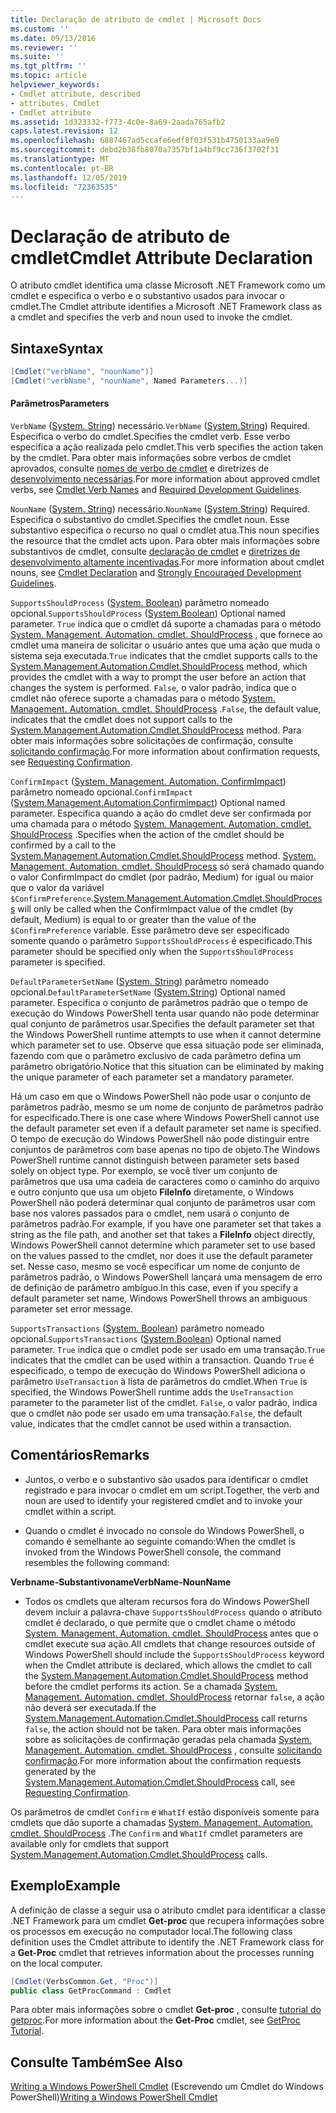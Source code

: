 ```yaml
---
title: Declaração de atributo de cmdlet | Microsoft Docs
ms.custom: ''
ms.date: 09/13/2016
ms.reviewer: ''
ms.suite: ''
ms.tgt_pltfrm: ''
ms.topic: article
helpviewer_keywords:
- Cmdlet attribute, described
- attributes, Cmdlet
- Cmdlet attribute
ms.assetid: 1d323332-f773-4c0e-8a69-2aada765afb2
caps.latest.revision: 12
ms.openlocfilehash: 6887467ad5ccafe6edf8f03f531b4750133aa9e9
ms.sourcegitcommit: debd2b38fb8070a7357bf1a4bf9cc736f3702f31
ms.translationtype: MT
ms.contentlocale: pt-BR
ms.lasthandoff: 12/05/2019
ms.locfileid: "72363535"
---
```

# <a name="cmdlet-attribute-declaration"></a><span data-ttu-id="471e7-102">Declaração de atributo de cmdlet</span><span class="sxs-lookup"><span data-stu-id="471e7-102">Cmdlet Attribute Declaration</span></span>

<span data-ttu-id="471e7-103">O atributo cmdlet identifica uma classe Microsoft .NET Framework como um cmdlet e especifica o verbo e o substantivo usados para invocar o cmdlet.</span><span class="sxs-lookup"><span data-stu-id="471e7-103">The Cmdlet attribute identifies a Microsoft .NET Framework class as a cmdlet and specifies the verb and noun used to invoke the cmdlet.</span></span>

## <a name="syntax"></a><span data-ttu-id="471e7-104">Sintaxe</span><span class="sxs-lookup"><span data-stu-id="471e7-104">Syntax</span></span>

```csharp
[Cmdlet("verbName", "nounName")]
[Cmdlet("verbName", "nounName", Named Parameters...)]
```

#### <a name="parameters"></a><span data-ttu-id="471e7-105">Parâmetros</span><span class="sxs-lookup"><span data-stu-id="471e7-105">Parameters</span></span>

<span data-ttu-id="471e7-106">`VerbName` ([System. String](/dotnet/api/System.String)) necessário.</span><span class="sxs-lookup"><span data-stu-id="471e7-106">`VerbName` ([System.String](/dotnet/api/System.String)) Required.</span></span> <span data-ttu-id="471e7-107">Especifica o verbo do cmdlet.</span><span class="sxs-lookup"><span data-stu-id="471e7-107">Specifies the cmdlet verb.</span></span> <span data-ttu-id="471e7-108">Esse verbo especifica a ação realizada pelo cmdlet.</span><span class="sxs-lookup"><span data-stu-id="471e7-108">This verb specifies the action taken by the cmdlet.</span></span> <span data-ttu-id="471e7-109">Para obter mais informações sobre verbos de cmdlet aprovados, consulte [nomes de verbo de cmdlet](./approved-verbs-for-windows-powershell-commands.md) e diretrizes de [desenvolvimento necessárias](./required-development-guidelines.md).</span><span class="sxs-lookup"><span data-stu-id="471e7-109">For more information about approved cmdlet verbs, see [Cmdlet Verb Names](./approved-verbs-for-windows-powershell-commands.md) and [Required Development Guidelines](./required-development-guidelines.md).</span></span>

<span data-ttu-id="471e7-110">`NounName` ([System. String](/dotnet/api/System.String)) necessário.</span><span class="sxs-lookup"><span data-stu-id="471e7-110">`NounName` ([System.String](/dotnet/api/System.String)) Required.</span></span> <span data-ttu-id="471e7-111">Especifica o substantivo do cmdlet.</span><span class="sxs-lookup"><span data-stu-id="471e7-111">Specifies the cmdlet noun.</span></span> <span data-ttu-id="471e7-112">Esse substantivo especifica o recurso no qual o cmdlet atua.</span><span class="sxs-lookup"><span data-stu-id="471e7-112">This noun specifies the resource that the cmdlet acts upon.</span></span> <span data-ttu-id="471e7-113">Para obter mais informações sobre substantivos de cmdlet, consulte [declaração de cmdlet](./cmdlet-class-declaration.md) e [diretrizes de desenvolvimento altamente incentivadas](./strongly-encouraged-development-guidelines.md).</span><span class="sxs-lookup"><span data-stu-id="471e7-113">For more information about cmdlet nouns, see [Cmdlet Declaration](./cmdlet-class-declaration.md) and [Strongly Encouraged Development Guidelines](./strongly-encouraged-development-guidelines.md).</span></span>

<span data-ttu-id="471e7-114">`SupportsShouldProcess` ([System. Boolean](/dotnet/api/System.Boolean)) parâmetro nomeado opcional.</span><span class="sxs-lookup"><span data-stu-id="471e7-114">`SupportsShouldProcess` ([System.Boolean](/dotnet/api/System.Boolean)) Optional named parameter.</span></span> <span data-ttu-id="471e7-115">`True` indica que o cmdlet dá suporte a chamadas para o método [System. Management. Automation. cmdlet. ShouldProcess](/dotnet/api/System.Management.Automation.Cmdlet.ShouldProcess) , que fornece ao cmdlet uma maneira de solicitar o usuário antes que uma ação que muda o sistema seja executada.</span><span class="sxs-lookup"><span data-stu-id="471e7-115">`True` indicates that the cmdlet supports calls to the [System.Management.Automation.Cmdlet.ShouldProcess](/dotnet/api/System.Management.Automation.Cmdlet.ShouldProcess) method, which provides the cmdlet with a way to prompt the user before an action that changes the system is performed.</span></span> <span data-ttu-id="471e7-116">`False`, o valor padrão, indica que o cmdlet não oferece suporte a chamadas para o método [System. Management. Automation. cmdlet. ShouldProcess](/dotnet/api/System.Management.Automation.Cmdlet.ShouldProcess) .</span><span class="sxs-lookup"><span data-stu-id="471e7-116">`False`, the default value, indicates that the cmdlet does not support calls to the [System.Management.Automation.Cmdlet.ShouldProcess](/dotnet/api/System.Management.Automation.Cmdlet.ShouldProcess) method.</span></span> <span data-ttu-id="471e7-117">Para obter mais informações sobre solicitações de confirmação, consulte [solicitando confirmação](./requesting-confirmation-from-cmdlets.md).</span><span class="sxs-lookup"><span data-stu-id="471e7-117">For more information about confirmation requests, see [Requesting Confirmation](./requesting-confirmation-from-cmdlets.md).</span></span>

<span data-ttu-id="471e7-118">`ConfirmImpact` ([System. Management. Automation. ConfirmImpact](/dotnet/api/System.Management.Automation.ConfirmImpact)) parâmetro nomeado opcional.</span><span class="sxs-lookup"><span data-stu-id="471e7-118">`ConfirmImpact` ([System.Management.Automation.Confirmimpact](/dotnet/api/System.Management.Automation.ConfirmImpact)) Optional named parameter.</span></span> <span data-ttu-id="471e7-119">Especifica quando a ação do cmdlet deve ser confirmada por uma chamada para o método [System. Management. Automation. cmdlet. ShouldProcess](/dotnet/api/System.Management.Automation.Cmdlet.ShouldProcess) .</span><span class="sxs-lookup"><span data-stu-id="471e7-119">Specifies when the action of the cmdlet should be confirmed by a call to the [System.Management.Automation.Cmdlet.ShouldProcess](/dotnet/api/System.Management.Automation.Cmdlet.ShouldProcess) method.</span></span> <span data-ttu-id="471e7-120">[System. Management. Automation. cmdlet. ShouldProcess](/dotnet/api/System.Management.Automation.Cmdlet.ShouldProcess) só será chamado quando o valor ConfirmImpact do cmdlet (por padrão, Medium) for igual ou maior que o valor da variável `$ConfirmPreference`.</span><span class="sxs-lookup"><span data-stu-id="471e7-120">[System.Management.Automation.Cmdlet.ShouldProcess](/dotnet/api/System.Management.Automation.Cmdlet.ShouldProcess) will only be called when the ConfirmImpact value of the cmdlet (by default, Medium) is equal to or greater than the value of the `$ConfirmPreference` variable.</span></span> <span data-ttu-id="471e7-121">Esse parâmetro deve ser especificado somente quando o parâmetro `SupportsShouldProcess` é especificado.</span><span class="sxs-lookup"><span data-stu-id="471e7-121">This parameter should be specified only when the `SupportsShouldProcess` parameter is specified.</span></span>

<span data-ttu-id="471e7-122">`DefaultParameterSetName` ([System. String](/dotnet/api/System.String)) parâmetro nomeado opcional.</span><span class="sxs-lookup"><span data-stu-id="471e7-122">`DefaultParameterSetName` ([System.String](/dotnet/api/System.String)) Optional named parameter.</span></span> <span data-ttu-id="471e7-123">Especifica o conjunto de parâmetros padrão que o tempo de execução do Windows PowerShell tenta usar quando não pode determinar qual conjunto de parâmetros usar.</span><span class="sxs-lookup"><span data-stu-id="471e7-123">Specifies the default parameter set that the Windows PowerShell runtime attempts to use when it cannot determine which parameter set to use.</span></span> <span data-ttu-id="471e7-124">Observe que essa situação pode ser eliminada, fazendo com que o parâmetro exclusivo de cada parâmetro defina um parâmetro obrigatório.</span><span class="sxs-lookup"><span data-stu-id="471e7-124">Notice that this situation can be eliminated by making the unique parameter of each parameter set a mandatory parameter.</span></span>

<span data-ttu-id="471e7-125">Há um caso em que o Windows PowerShell não pode usar o conjunto de parâmetros padrão, mesmo se um nome de conjunto de parâmetros padrão for especificado.</span><span class="sxs-lookup"><span data-stu-id="471e7-125">There is one case where Windows PowerShell cannot use the default parameter set even if a default parameter set name is specified.</span></span> <span data-ttu-id="471e7-126">O tempo de execução do Windows PowerShell não pode distinguir entre conjuntos de parâmetros com base apenas no tipo de objeto.</span><span class="sxs-lookup"><span data-stu-id="471e7-126">The Windows PowerShell runtime cannot distinguish between parameter sets based solely on object type.</span></span> <span data-ttu-id="471e7-127">Por exemplo, se você tiver um conjunto de parâmetros que usa uma cadeia de caracteres como o caminho do arquivo e outro conjunto que usa um objeto **FileInfo** diretamente, o Windows PowerShell não poderá determinar qual conjunto de parâmetros usar com base nos valores passados para o cmdlet, nem usará o conjunto de parâmetros padrão.</span><span class="sxs-lookup"><span data-stu-id="471e7-127">For example, if you have one parameter set that takes a string as the file path, and another set that takes a **FileInfo** object directly, Windows PowerShell cannot determine which parameter set to use based on the values passed to the cmdlet, nor does it use the default parameter set.</span></span> <span data-ttu-id="471e7-128">Nesse caso, mesmo se você especificar um nome de conjunto de parâmetros padrão, o Windows PowerShell lançará uma mensagem de erro de definição de parâmetro ambíguo.</span><span class="sxs-lookup"><span data-stu-id="471e7-128">In this case, even if you specify a default parameter set name, Windows PowerShell throws an ambiguous parameter set error message.</span></span>

<span data-ttu-id="471e7-129">`SupportsTransactions` ([System. Boolean](/dotnet/api/System.Boolean)) parâmetro nomeado opcional.</span><span class="sxs-lookup"><span data-stu-id="471e7-129">`SupportsTransactions` ([System.Boolean](/dotnet/api/System.Boolean)) Optional named parameter.</span></span> <span data-ttu-id="471e7-130">`True` indica que o cmdlet pode ser usado em uma transação.</span><span class="sxs-lookup"><span data-stu-id="471e7-130">`True` indicates that the cmdlet can be used within a transaction.</span></span> <span data-ttu-id="471e7-131">Quando `True` é especificado, o tempo de execução do Windows PowerShell adiciona o parâmetro `UseTransaction` à lista de parâmetros do cmdlet.</span><span class="sxs-lookup"><span data-stu-id="471e7-131">When `True` is specified, the Windows PowerShell runtime adds the `UseTransaction` parameter to the parameter list of the cmdlet.</span></span> <span data-ttu-id="471e7-132">`False`, o valor padrão, indica que o cmdlet não pode ser usado em uma transação.</span><span class="sxs-lookup"><span data-stu-id="471e7-132">`False`, the default value, indicates that the cmdlet cannot be used within a transaction.</span></span>

## <a name="remarks"></a><span data-ttu-id="471e7-133">Comentários</span><span class="sxs-lookup"><span data-stu-id="471e7-133">Remarks</span></span>

- <span data-ttu-id="471e7-134">Juntos, o verbo e o substantivo são usados para identificar o cmdlet registrado e para invocar o cmdlet em um script.</span><span class="sxs-lookup"><span data-stu-id="471e7-134">Together, the verb and noun are used to identify your registered cmdlet and to invoke your cmdlet within a script.</span></span>

- <span data-ttu-id="471e7-135">Quando o cmdlet é invocado no console do Windows PowerShell, o comando é semelhante ao seguinte comando:</span><span class="sxs-lookup"><span data-stu-id="471e7-135">When the cmdlet is invoked from the Windows PowerShell console, the command resembles the following command:</span></span>

<span data-ttu-id="471e7-136">**Verbname-Substantivoname**</span><span class="sxs-lookup"><span data-stu-id="471e7-136">**VerbName-NounName**</span></span>

- <span data-ttu-id="471e7-137">Todos os cmdlets que alteram recursos fora do Windows PowerShell devem incluir a palavra-chave `SupportsShouldProcess` quando o atributo cmdlet é declarado, o que permite que o cmdlet chame o método [System. Management. Automation. cmdlet. ShouldProcess](/dotnet/api/System.Management.Automation.Cmdlet.ShouldProcess) antes que o cmdlet execute sua ação.</span><span class="sxs-lookup"><span data-stu-id="471e7-137">All cmdlets that change resources outside of Windows PowerShell should include the `SupportsShouldProcess` keyword when the Cmdlet attribute is declared, which allows the cmdlet to call the [System.Management.Automation.Cmdlet.ShouldProcess](/dotnet/api/System.Management.Automation.Cmdlet.ShouldProcess) method before the cmdlet performs its action.</span></span> <span data-ttu-id="471e7-138">Se a chamada [System. Management. Automation. cmdlet. ShouldProcess](/dotnet/api/System.Management.Automation.Cmdlet.ShouldProcess) retornar `false`, a ação não deverá ser executada.</span><span class="sxs-lookup"><span data-stu-id="471e7-138">If the [System.Management.Automation.Cmdlet.ShouldProcess](/dotnet/api/System.Management.Automation.Cmdlet.ShouldProcess) call returns `false`, the action should not be taken.</span></span> <span data-ttu-id="471e7-139">Para obter mais informações sobre as solicitações de confirmação geradas pela chamada [System. Management. Automation. cmdlet. ShouldProcess](/dotnet/api/System.Management.Automation.Cmdlet.ShouldProcess) , consulte [solicitando confirmação](./requesting-confirmation-from-cmdlets.md).</span><span class="sxs-lookup"><span data-stu-id="471e7-139">For more information about the confirmation requests generated by the [System.Management.Automation.Cmdlet.ShouldProcess](/dotnet/api/System.Management.Automation.Cmdlet.ShouldProcess) call, see [Requesting Confirmation](./requesting-confirmation-from-cmdlets.md).</span></span>

<span data-ttu-id="471e7-140">Os parâmetros de cmdlet `Confirm` e `WhatIf` estão disponíveis somente para cmdlets que dão suporte a chamadas [System. Management. Automation. cmdlet. ShouldProcess](/dotnet/api/System.Management.Automation.Cmdlet.ShouldProcess) .</span><span class="sxs-lookup"><span data-stu-id="471e7-140">The `Confirm` and `WhatIf` cmdlet parameters are available only for cmdlets that support [System.Management.Automation.Cmdlet.ShouldProcess](/dotnet/api/System.Management.Automation.Cmdlet.ShouldProcess) calls.</span></span>

## <a name="example"></a><span data-ttu-id="471e7-141">Exemplo</span><span class="sxs-lookup"><span data-stu-id="471e7-141">Example</span></span>

<span data-ttu-id="471e7-142">A definição de classe a seguir usa o atributo cmdlet para identificar a classe .NET Framework para um cmdlet **Get-proc** que recupera informações sobre os processos em execução no computador local.</span><span class="sxs-lookup"><span data-stu-id="471e7-142">The following class definition uses the Cmdlet attribute to identify the .NET Framework class for a **Get-Proc** cmdlet that retrieves information about the processes running on the local computer.</span></span>

```csharp
[Cmdlet(VerbsCommon.Get, "Proc")]
public class GetProcCommand : Cmdlet
```

<span data-ttu-id="471e7-143">Para obter mais informações sobre o cmdlet **Get-proc** , consulte [tutorial do getproc](./getproc-tutorial.md).</span><span class="sxs-lookup"><span data-stu-id="471e7-143">For more information about the **Get-Proc** cmdlet, see [GetProc Tutorial](./getproc-tutorial.md).</span></span>

## <a name="see-also"></a><span data-ttu-id="471e7-144">Consulte Também</span><span class="sxs-lookup"><span data-stu-id="471e7-144">See Also</span></span>

<span data-ttu-id="471e7-145">[Writing a Windows PowerShell Cmdlet](./writing-a-windows-powershell-cmdlet.md) (Escrevendo um Cmdlet do Windows PowerShell)</span><span class="sxs-lookup"><span data-stu-id="471e7-145">[Writing a Windows PowerShell Cmdlet](./writing-a-windows-powershell-cmdlet.md)</span></span>
